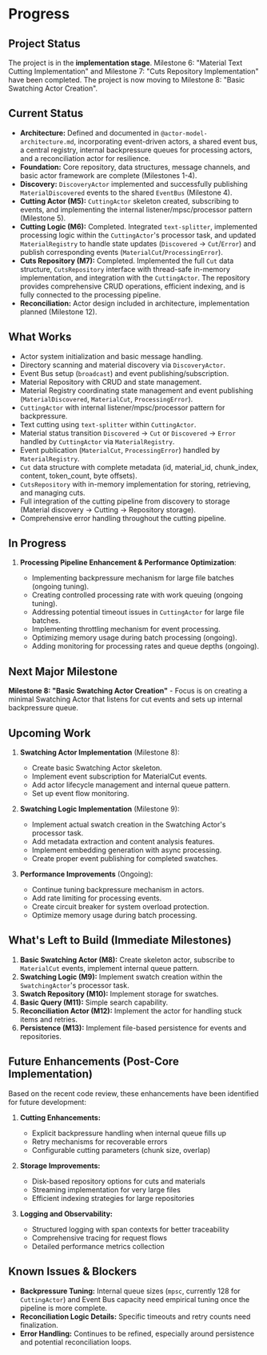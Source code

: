 # Progress

## Project Status

The project is in the **implementation stage**. Milestone 6: "Material Text Cutting Implementation" and Milestone 7: "Cuts Repository Implementation" have been completed. The project is now moving to Milestone 8: "Basic Swatching Actor Creation".

## Current Status

- **Architecture:** Defined and documented in `@actor-model-architecture.md`, incorporating event-driven actors, a shared event bus, a central registry, internal backpressure queues for processing actors, and a reconciliation actor for resilience.
- **Foundation:** Core repository, data structures, message channels, and basic actor framework are complete (Milestones 1-4).
- **Discovery:** `DiscoveryActor` implemented and successfully publishing `MaterialDiscovered` events to the shared `EventBus` (Milestone 4).
- **Cutting Actor (M5):** `CuttingActor` skeleton created, subscribing to events, and implementing the internal listener/mpsc/processor pattern (Milestone 5).
- **Cutting Logic (M6):** Completed. Integrated `text-splitter`, implemented processing logic within the `CuttingActor`'s processor task, and updated `MaterialRegistry` to handle state updates (`Discovered` -> `Cut`/`Error`) and publish corresponding events (`MaterialCut`/`ProcessingError`).
- **Cuts Repository (M7):** Completed. Implemented the full `Cut` data structure, `CutsRepository` interface with thread-safe in-memory implementation, and integration with the `CuttingActor`. The repository provides comprehensive CRUD operations, efficient indexing, and is fully connected to the processing pipeline.
- **Reconciliation:** Actor design included in architecture, implementation planned (Milestone 12).

## What Works

- Actor system initialization and basic message handling.
- Directory scanning and material discovery via `DiscoveryActor`.
- Event Bus setup (`broadcast`) and event publishing/subscription.
- Material Repository with CRUD and state management.
- Material Registry coordinating state management and event publishing (`MaterialDiscovered`, `MaterialCut`, `ProcessingError`).
- `CuttingActor` with internal listener/mpsc/processor pattern for backpressure.
- Text cutting using `text-splitter` within `CuttingActor`.
- Material status transition `Discovered` -> `Cut` or `Discovered` -> `Error` handled by `CuttingActor` via `MaterialRegistry`.
- Event publication (`MaterialCut`, `ProcessingError`) handled by `MaterialRegistry`.
- `Cut` data structure with complete metadata (id, material_id, chunk_index, content, token_count, byte offsets).
- `CutsRepository` with in-memory implementation for storing, retrieving, and managing cuts.
- Full integration of the cutting pipeline from discovery to storage (Material discovery → Cutting → Repository storage).
- Comprehensive error handling throughout the cutting pipeline.

## In Progress

1. **Processing Pipeline Enhancement & Performance Optimization**:

   - Implementing backpressure mechanism for large file batches (ongoing tuning).
   - Creating controlled processing rate with work queuing (ongoing tuning).
   - Addressing potential timeout issues in `CuttingActor` for large file batches.
   - Implementing throttling mechanism for event processing.
   - Optimizing memory usage during batch processing (ongoing).
   - Adding monitoring for processing rates and queue depths (ongoing).

## Next Major Milestone

**Milestone 8: "Basic Swatching Actor Creation"** - Focus is on creating a minimal Swatching Actor that listens for cut events and sets up internal backpressure queue.

## Upcoming Work

1. **Swatching Actor Implementation** (Milestone 8):

   - Create basic Swatching Actor skeleton.
   - Implement event subscription for MaterialCut events.
   - Add actor lifecycle management and internal queue pattern.
   - Set up event flow monitoring.

2. **Swatching Logic Implementation** (Milestone 9):

   - Implement actual swatch creation in the Swatching Actor's processor task.
   - Add metadata extraction and content analysis features.
   - Implement embedding generation with async processing.
   - Create proper event publishing for completed swatches.

3. **Performance Improvements** (Ongoing):

   - Continue tuning backpressure mechanism in actors.
   - Add rate limiting for processing events.
   - Create circuit breaker for system overload protection.
   - Optimize memory usage during batch processing.

## What's Left to Build (Immediate Milestones)

1. **Basic Swatching Actor (M8):** Create skeleton actor, subscribe to `MaterialCut` events, implement internal queue pattern.
2. **Swatching Logic (M9):** Implement swatch creation within the `SwatchingActor`'s processor task.
3. **Swatch Repository (M10):** Implement storage for swatches.
4. **Basic Query (M11):** Simple search capability.
5. **Reconciliation Actor (M12):** Implement the actor for handling stuck items and retries.
6. **Persistence (M13):** Implement file-based persistence for events and repositories.

## Future Enhancements (Post-Core Implementation)

Based on the recent code review, these enhancements have been identified for future development:

1. **Cutting Enhancements:**

   - Explicit backpressure handling when internal queue fills up
   - Retry mechanisms for recoverable errors
   - Configurable cutting parameters (chunk size, overlap)

2. **Storage Improvements:**

   - Disk-based repository options for cuts and materials
   - Streaming implementation for very large files
   - Efficient indexing strategies for large repositories

3. **Logging and Observability:**
   - Structured logging with span contexts for better traceability
   - Comprehensive tracing for request flows
   - Detailed performance metrics collection

## Known Issues & Blockers

- **Backpressure Tuning:** Internal queue sizes (`mpsc`, currently 128 for `CuttingActor`) and Event Bus capacity need empirical tuning once the pipeline is more complete.
- **Reconciliation Logic Details:** Specific timeouts and retry counts need finalization.
- **Error Handling:** Continues to be refined, especially around persistence and potential reconciliation loops.
